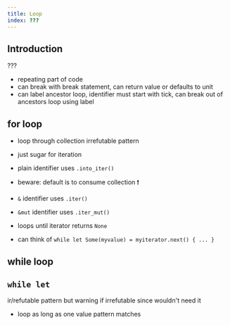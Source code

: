 ```yaml
---
title: Loop
index: ???
---
```




## Introduction

???
- repeating part of code
- can break with break statement, can return value or defaults to unit
- can label ancestor loop, identifier must start with tick, can break out of ancestors loop using label



## for loop

- loop through collection
irrefutable pattern

- just sugar for iteration
- plain identifier uses `.into_iter()`
- beware: default is to consume collection ❗️
- `&` identifier uses `.iter()`
- `&mut` identifier uses `.iter_mut()`
- loops until iterator returns `None`
- can think of `while let Some(myvalue) = myiterator.next() { ... }`



## while loop



## `while let`

ir/refutable pattern
but warning if irrefutable since wouldn't need it

- loop as long as one value
pattern matches
